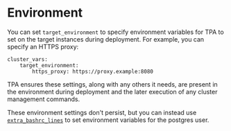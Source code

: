 # Environment

You can set `target_environment` to specify environment variables for
TPA to set on the target instances during deployment. For example, you can
specify an HTTPS proxy:

```
cluster_vars:
    target_environment:
        https_proxy: https://proxy.example:8080
```

TPA ensures these settings, along with any others it needs, are present
in the environment during deployment and the later execution of
any cluster management commands.

These environment settings don't persist, but you can instead use
[`extra_bashrc_lines`](postgres_user.md) to set environment variables
for the postgres user.
